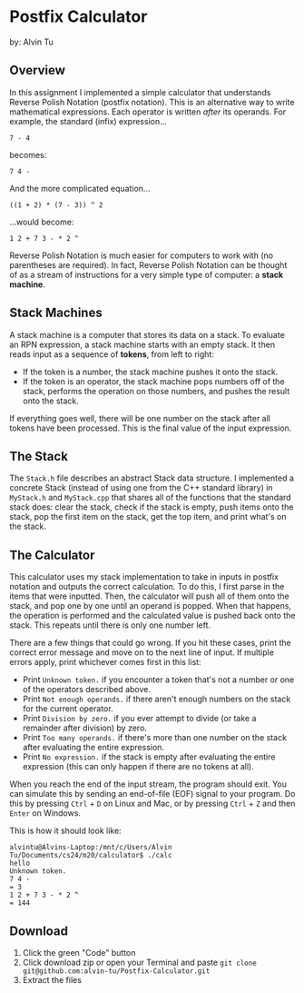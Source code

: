 # Postfix Calculator
by: Alvin Tu

## Overview

In this assignment I implemented a simple calculator that understands Reverse
Polish Notation (postfix notation). This is an alternative way to
write mathematical expressions.  Each operator is written _after_  its operands.
For example, the standard (infix) expression...

```
7 - 4
```
becomes:

```
7 4 -
```

And the more complicated equation...

```
((1 + 2) * (7 - 3)) ^ 2
```

...would become:

```
1 2 + 7 3 - * 2 ^
```

Reverse Polish Notation is much easier for computers to work with (no
parentheses are required).  In fact, Reverse Polish Notation can be thought of
as a stream of instructions for a very simple type of computer: a **stack machine**.


## Stack Machines

A stack machine is a  computer that stores its data on a stack. To evaluate an
RPN expression, a stack machine starts with an empty stack.  It then reads input
as a sequence of **tokens**, from left to right:

- If the token is a number, the stack machine pushes it onto the stack.
- If the token is an operator,  the stack machine pops numbers off of the stack,
  performs the operation on those numbers, and pushes the result onto the stack.

If everything goes well,  there will be one number on the stack after all tokens
have been processed.  This is the final value of the input expression.

## The Stack

The  `Stack.h`  file describes an  abstract  Stack  data structure.  I implemented a
concrete Stack (instead of using one from the C++ standard library) in  
`MyStack.h` and `MyStack.cpp` that shares all of the functions that the standard stack does:
clear the stack, check if the stack is empty, push items onto the stack, pop the first item 
on the stack, get the top item, and print what's on the stack. 

## The Calculator

This calculator uses my stack implementation to take in inputs in postfix notation and outputs the correct calculation. To do this, 
I first parse in the items that were inputted. Then, the calculator will push all of them onto the stack, and pop one by one until an operand
is popped. When that happens, the operation is performed and the calculated value is pushed back onto the stack. This repeats until there is
only one number left. 

There are  a few things that could go wrong.  If you hit these cases,  print the
correct error message and move on to the next line of input.  If multiple errors
apply, print whichever comes first in this list:

- Print `Unknown token.` if you encounter a token that's not a number or one of
  the operators described above.
- Print `Not enough operands.` if there aren't enough numbers on the stack for
  the current operator.
- Print `Division by zero.` if you ever attempt to divide (or take a remainder
  after division) by zero.
- Print `Too many operands.` if there's more than one number on the stack after
  evaluating the entire expression.
- Print `No expression.` if the stack is empty after evaluating the entire
  expression (this can only happen if there are no tokens at all).

When you reach  the end of the input stream,  the program should exit.  You can
simulate this by sending an end-of-file (EOF) signal to your program. Do this by
pressing  `Ctrl` + `D` on Linux and Mac,  or by pressing  `Ctrl` + `Z`  and then
`Enter` on Windows.

This is how it should look like: 

```
alvintu@Alvins-Laptop:/mnt/c/Users/Alvin Tu/Documents/cs24/m20/calculator$ ./calc
hello
Unknown token.
7 4 -
= 3
1 2 + 7 3 - * 2 ^
= 144
```

## Download
1. Click the green "Code" button
2. Click download zip or open your Terminal and paste `git clone git@github.com:alvin-tu/Postfix-Calculator.git`
3. Extract the files

